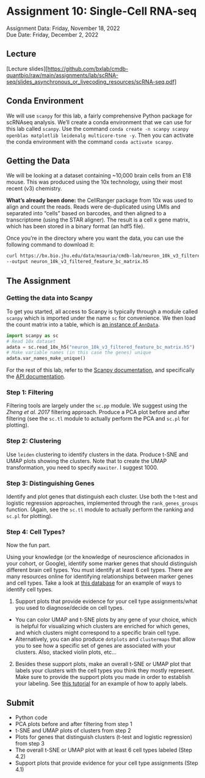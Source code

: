 # Assignment 10: Single-Cell RNA-seq

Assignment Data: Friday, November 18, 2022<br />
Due Date: Friday, December 2, 2022

## Lecture

[Lecture slides][https://github.com/bxlab/cmdb-quantbio/raw/main/assignments/lab/scRNA-seq/slides_asynchronous_or_livecoding_resources/scRNA-seq.pdf]

## Conda Environment

We will use `scanpy` for this lab, a fairly comprehensive Python package for scRNAseq analysis. We’ll create a conda environment that we can use for this lab called `scanpy`. Use the command `conda create -n scanpy scanpy openblas matplotlib leidenalg multicore-tsne -y`. Then you can activate the conda environment with the command `conda activate scanpy`.

## Getting the Data

We will be looking at a dataset containing ~10,000 brain cells from an E18 mouse. This was produced using the 10x technology, using their most recent (v3) chemistry.

**What’s already been done:** the CellRanger package from 10x was used to align and count the reads. Reads were de-duplicated using UMIs and separated into “cells” based on barcodes, and then aligned to a transcriptome (using the STAR aligner). The result is a cell x gene matrix, which has been stored in a binary format (an hdf5 file).

Once you’re in the directory where you want the data, you can use the following command to download it:

```bash
curl https://bx.bio.jhu.edu/data/msauria/cmdb-lab/neuron_10k_v3_filtered_feature_bc_matrix.h5 \
--output neuron_10k_v3_filtered_feature_bc_matrix.h5
```

## The Assignment

### Getting the data into Scanpy

To get you started, all access to Scanpy is typically through a module called `scanpy` which is imported under the name `sc` for convenience. We then load the count matrix into a table, which is [an instance of `AnnData`](https://scanpy.readthedocs.io/en/latest/usage-principles.html#anndata).

```python
import scanpy as sc
# Read 10x dataset
adata = sc.read_10x_h5("neuron_10k_v3_filtered_feature_bc_matrix.h5")
# Make variable names (in this case the genes) unique
adata.var_names_make_unique()
```

For the rest of this lab, refer to the [Scanpy documentation](https://scanpy.readthedocs.io/en/stable/), and specifically the [API documentation](https://scanpy.readthedocs.io/en/stable/api.html).

### Step 1: Filtering

Filtering tools are largely under the `sc.pp` module. We suggest using the *Zheng et al. 2017* filtering approach. Produce a PCA plot before and after filtering (see the `sc.tl` module to actually perform the PCA and `sc.pl` for plotting).

### Step 2: Clustering

Use `leiden` clustering to identify clusters in the data. Produce t-SNE and UMAP plots showing the clusters. Note that to create the UMAP transformation, you need to specify `maxiter`. I suggest 1000.

### Step 3: Distinguishing Genes

Identify and plot genes that distinguish each cluster. Use both the t-test and logistic regression approaches, implemented through the `rank_genes_groups` function. (Again, see the `sc.tl` module to actually perform the ranking and `sc.pl` for plotting).

### Step 4: Cell Types?

Now the fun part.

Using your knowledge (or the knowledge of neuroscience aficionados in your cohort, or Google), identify some marker genes that should distinguish different brain cell types. You must identify at least 6 cell types. There are many resources online for identifying relationships between marker genes and cell types. Take a look at [this database](http://betsholtzlab.org/VascularSingleCells/database.html) for an example of ways to identify cell types.

1. Support plots that provide evidence for your cell type assignments/what you used to diagnose/decide on cell types.
  * You can color UMAP and t-SNE plots by any gene of your choice, which is helpful for visualizing which clusters are enriched for which genes, and which clusters might correspond to a specific brain cell type.
  * Alternatively, you can also produce `dotplots` and `clustermaps` that allow you to see how a specific set of genes are associated with your clusters. Also, stacked violin plots, etc…
2. Besides these support plots, make an overall t-SNE or UMAP plot that labels your clusters with the cell types you think they mostly represent. Make sure to provide the support plots you made in order to establish your labeling. See [this tutorial](https://scanpy-tutorials.readthedocs.io/en/latest/plotting/core.html) for an example of how to apply labels.

## Submit

- Python code
- PCA plots before and after filtering from step 1
- t-SNE and UMAP plots of clusters from step 2
- Plots for genes that distinguish clusters (t-test and logistic regression) from step 3
- The overall t-SNE or UMAP plot with at least 6 cell types labeled (Step 4.2)
- Support plots that provide evidence for your cell type assignments (Step 4.1)
